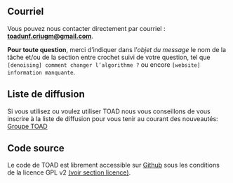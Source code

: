 ## Courriel

Vous pouvez nous contacter directement par courriel : [**toadunf.criugm@gmail.com**](toadunf.criugm@gmail.com).

**Pour toute question**, merci d’indiquer dans l’*objet du message* le nom de la tâche et/ou de la section entre crochet suivi de votre question, tel que `[denoising] comment changer l’algorithme ?` ou encore `[website] information manquante`.

## Liste de diffusion

Si vous utilisez ou voulez utiliser TOAD nous vous conseillons de vous inscrire à la liste de diffusion pour vous tenir au courant des nouveautés: [Groupe TOAD](https://groups.google.com/d/forum/toad-info)

## Code source

Le code de TOAD est librement accessible sur [Github](https://github.com/UNFmontreal/toad) sous les conditions de la licence GPL v2 [(voir section licence)](license.md).

